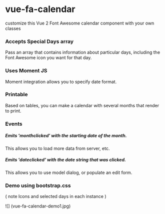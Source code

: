 # vue-fa-calendar
customize this Vue 2 Font Awesome calendar component with your own classes

### Accepts Special Days array
Pass an array that contains information about particular days, including the Font Awesome icon you want for that day.

### Uses Moment JS
Moment integration allows you to specify date format.

### Printable
Based on tables, you can make a calendar with several months that render to print.

### Events 
##### Emits 'monthclicked' with the starting date of the month.

 This allows you to load more data from server, etc.

##### Emits 'dateclicked' with the date string that was clicked.  

 This allows you to use model dialog, or populate an edit form.

### Demo using bootstrap.css 
( note Icons and selected days in each instance )

![] (vue-fa-calendar-demo1.jpg)
